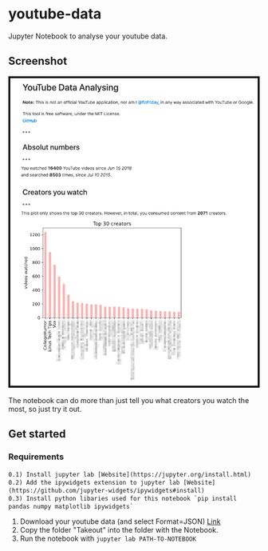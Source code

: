 # youtube-data
Jupyter Notebook to analyse your youtube data.

## Screenshot
![](screenshot.png)

The notebook can do more than just tell you what creators you watch the most, so just try it out.

## Get started
### Requirements
    0.1) Install jupyter lab [Website](https://jupyter.org/install.html)
    0.2) Add the ipywidgets extension to jupyter lab [Website](https://github.com/jupyter-widgets/ipywidgets#install)
    0.3) Install python libaries used for this notebook `pip install pandas numpy matplotlib ipywidgets`

1) Download your youtube data (and select Format=JSON) [Link](https://takeout.google.com/)
2) Copy the folder "Takeout" into the folder with the Notebook.
3) Run the notebook with `jupyter lab PATH-TO-NOTEBOOK`